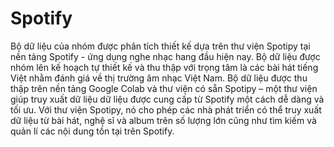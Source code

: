 # Spotify

Bộ dữ liệu của nhóm được phân tích thiết kế dựa trên thư viện Spotipy tại nền tảng Spotify - ứng dụng nghe nhạc hang đầu hiện nay. Bộ dữ liệu được nhóm lên kế hoạch tự thiết kế và thu thập với trọng tâm là các bài hát tiếng Việt nhằm đánh giá về thị trường âm nhạc Việt Nam. 
	Bộ dữ liệu được thu thập trên nền tảng Google Colab và thư viện có sẵn Spotipy – một thư viện giúp truy xuất dữ liệu dữ liệu được cung cấp từ Spotify một cách dễ dàng và tối ưu. Với thư viện Spotipy, nó cho phép các nhà phát triển có thể truy xuất dữ liệu từ bài hát, nghệ sĩ và album trên số lượng lớn cũng như tìm kiếm và quản lí các nội dung tồn tại trên Spotify.
